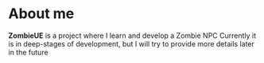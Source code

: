 # About me

**ZombieUE** is a project where I learn and develop a Zombie NPC
Currently it is in deep-stages of development, but I will try to provide more details later in the future
